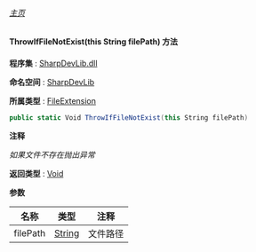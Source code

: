 ###### [主页](./Index.md "主页")

#### ThrowIfFileNotExist(this String filePath) 方法

**程序集** : [SharpDevLib.dll](./SharpDevLib.assembly.md "SharpDevLib.dll")

**命名空间** : [SharpDevLib](./SharpDevLib.namespace.md "SharpDevLib")

**所属类型** : [FileExtension](./SharpDevLib.FileExtension.md "FileExtension")

``` csharp
public static Void ThrowIfFileNotExist(this String filePath)
```

**注释**

*如果文件不存在抛出异常*



**返回类型** : [Void](https://learn.microsoft.com/en-us/dotnet/api/system.void "Void")


**参数**

|名称|类型|注释|
|---|---|---|
|filePath|[String](https://learn.microsoft.com/en-us/dotnet/api/system.string "String")|文件路径|


